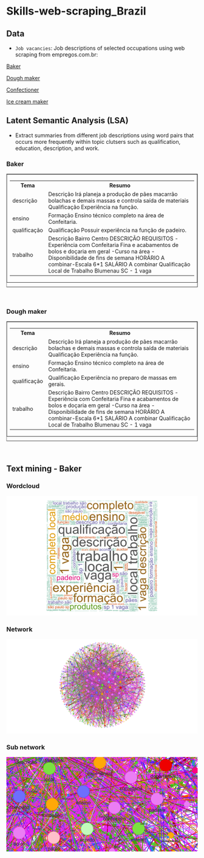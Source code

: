 # Skills-web-scraping_Brazil
 
## Data
- `Job vacancies`: Job descriptions of selected occupations using web scraping from empregos.com.br: 

[Baker](https://www.empregos.com.br/vagas/padeiro)

[Dough maker](https://www.empregos.com.br/vagas/masseiro/)

[Confectioner](https://www.empregos.com.br/vagas/confeiteiro/)

[Ice cream maker](https://www.empregos.com.br/vagas/sorvete/)

## Latent Semantic Analysis (LSA)
- Extract summaries from different job descriptions using word pairs that occurs more frequently within topic clutsers such as qualification, education, description, and work. 

### Baker
<p align= center >
<table cellspacing=0 border=1>
<caption align=bottom class=captiondataframe></caption>
<tr><td>
	<table border=0 class=dataframe>
	<tbody> 
	<tr class= firstline > 
		<th>Tema  </th>
		<th>Resumo</th> 
	</tr> 
<tr> 
<td class=cellinside>descrição
</td>
<td class=cellinside>Descrição  Irá planeja a produção de pães macarrão bolachas e demais massas e controla saída de materiais Qualificação  Experiência na função.
</td></tr>

<tr> 
<td class=cellinside>ensino
</td>
<td class=cellinside>Formação Ensino técnico completo na área de Confeitaria.
</td></tr>

<tr> 
<td class=cellinside>qualificação
</td>
<td class=cellinside>Qualificação  Possuir experiência na função de padeiro.
</td></tr>

<tr> 
<td class=cellinside>trabalho
</td>
<td class=cellinside>Descrição  Bairro  Centro DESCRIÇÃO REQUISITOS -Experiência com Confeitaria Fina e acabamentos de bolos e doçaria em geral -Curso na área -Disponibilidade de fins de semana HORÁRIO A combinar-Escala 6*1 SALÁRIO A combinar Qualificação  Local de Trabalho  Blumenau  SC - 1 vaga
</td></tr>

</table>
 </td></table>
 <br>

### Dough maker
<p align= center >
<table cellspacing=0 border=1>
<caption align=bottom class=captiondataframe></caption>
<tr><td>
	<table border=0 class=dataframe>
	<tbody> 
	<tr class= firstline > 
		<th>Tema  </th>
		<th>Resumo</th> 
	</tr> 
<tr> 
<td class=cellinside>descrição
</td>
<td class=cellinside>Descrição  Irá planeja a produção de pães macarrão bolachas e demais massas e controla saída de materiais Qualificação  Experiência na função.
</td></tr>
		
<tr> 
<td class=cellinside>ensino
</td>
<td class=cellinside>Formação Ensino técnico completo na área de Confeitaria.
</td></tr>

<tr> 
<td class=cellinside>qualificação
</td>
<td class=cellinside>Qualificação  Experiência no preparo de massas em gerais.
</td></tr>

<tr> 
<td class=cellinside>trabalho
</td>
<td class=cellinside>Descrição  Bairro  Centro DESCRIÇÃO REQUISITOS -Experiência com Confeitaria Fina e acabamentos de bolos e doçaria em geral -Curso na área -Disponibilidade de fins de semana HORÁRIO A combinar-Escala 6*1 SALÁRIO A combinar Qualificação  Local de Trabalho  Blumenau  SC - 1 vaga
</td></tr>

</table>
 </td></table>
 <br>

## Text mining - Baker  

### Wordcloud
![Baker](https://github.com/quinrod/Skills-web-scraping_Brazil/blob/master/wordcloudPD.png)

### Network
![Baker](https://github.com/quinrod/Skills-web-scraping_Brazil/blob/master/networkPD.png)

### Sub network
![Baker](https://github.com/quinrod/Skills-web-scraping_Brazil/blob/master/sub_networkPD.png)

